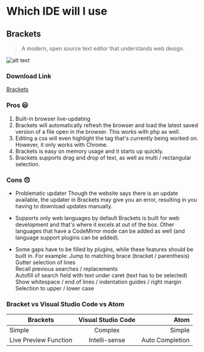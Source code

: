 # Which IDE will I use
## Brackets

> A modern, open source text editor that understands web design.

![alt text](https://upload.wikimedia.org/wikipedia/commons/4/4c/Brackets_Icon.svg)

### Download Link
[Brackets](http://brackets.io/ "Brackets")

### Pros :smiley:

1. Built-in browser live-updating
2. Brackets will automatically refresh the browser and load the latest saved version of a file open in the browser. This works with php as well. 
3. Editing a css will even highlight the tag that's currently being worked on. However, it only works with Chrome.
4. Brackets is easy on memory usage and it starts up quickly.
5. Brackets supports drag and drop of text, as well as multi / rectangular selection.


### Cons :disappointed:

* Problematic updater
Though the website says there is an update available, the updater in Brackets may give you an error, resulting in you having to download updates manually.

* Supports only web languages by default
Brackets is built for web development and that's where it excels at out of the box. Other languages that have a CodeMirror mode can be added as well (and language support plugins can be added).

* Some gaps have to be filled by plugins, while these features should be built in.
   For example: Jump to matching brace (bracket / parenthesis)  
   Gutter selection of lines  
   Recall previous searches / replacements  
   Autofill of search field with text under caret (text has to be selected)  
   Show whitespace / end of lines / indentation guides / right margin  
   Selection to upper / lower case

### Bracket vs Visual Studio Code vs Atom

| Brackets      | Visual Studio Code          | Atom  |
| ------------- |:-------------:| -----:|
| Simple               | Complex | Simple |
| Live Preview Function    | Intelli-sense      |  Auto Completion |



